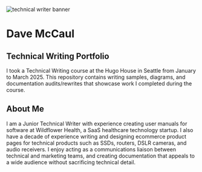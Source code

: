 ![technical writer banner](technical_writer_banner.png)
# Dave McCaul
## Technical Writing Portfolio
I took a Technical Writing course at the Hugo House in Seattle from January to March 2025. This repository contains writing samples, diagrams, and documentation audits/rewrites that showcase work I completed during the course.  

## About Me
I am a Junior Technical Writer with experience creating user manuals for software at Wildflower Health, a SaaS healthcare technology startup. I also have a decade of experience writing and designing ecommerce product pages for technical products such as SSDs, routers, DSLR cameras, and audio receivers. I enjoy acting as a communications liaison between technical and marketing teams, and creating documentation that appeals to a wide audience without sacrificing technical detail. 
